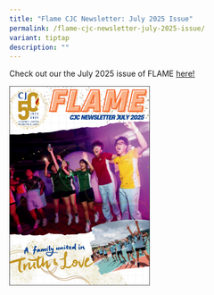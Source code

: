 ```yaml
---
title: "Flame CJC Newsletter: July 2025 Issue"
permalink: /flame-cjc-newsletter-july-2025-issue/
variant: tiptap
description: ""
---
```

<p>Check out our the July 2025 issue of FLAME <a href="https://go.gov.sg/cjflamejuly2025" rel="noopener nofollow" target="_blank">here<u>!</u></a>
</p>
<div class="isomer-image-wrapper">
<img style="width: 50%;" height="auto" width="100%" alt="" src="/images/Screenshot_2025_08_06_154739.png">
</div>
<p></p>